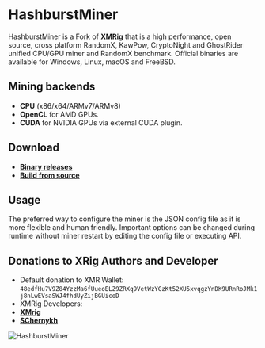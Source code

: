 # HashburstMiner

HashburstMiner is a Fork of **[XMRig](https://github.com/xmrig)** that is a high performance, open source, cross platform RandomX, KawPow, CryptoNight and GhostRider unified CPU/GPU miner and RandomX benchmark. Official binaries are available for Windows, Linux, macOS and FreeBSD.

## Mining backends
- **CPU** (x86/x64/ARMv7/ARMv8)
- **OpenCL** for AMD GPUs.
- **CUDA** for NVIDIA GPUs via external CUDA plugin.

## Download
* **[Binary releases](https://github.com/hashburst/HashburstMiner/HashburstMiner/releases)**
* **[Build from source](https://HashburstMiner.com/docs/miner/build)**

## Usage
The preferred way to configure the miner is the JSON config file as it is more flexible and human friendly. Important options can be changed during runtime without miner restart by editing the config file or executing API.

## Donations to XRig Authors and Developer
* Default donation to XMR Wallet: `48edfHu7V9Z84YzzMa6fUueoELZ9ZRXq9VetWzYGzKt52XU5xvqgzYnDK9URnRoJMk1j8nLwEVsaSWJ4fhdUyZijBGUicoD`
* XMRig Developers:
* **[XMrig](https://github.com/xmrig)**
* **[SChernykh](https://github.com/SChernykh)**

![HashburstMiner](https://github.com/user-attachments/assets/f6cc34b2-b154-4626-a006-ba59f0e09301)
